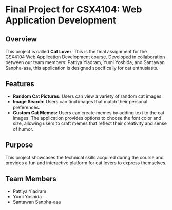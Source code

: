 # Final Project for CSX4104: Web Application Development

## Overview

This project is called **Cat Lover**. This is the final assignment for the CSX4104 Web Application Development course. Developed in collaboration between our team members: Pattiya Yiadram, Yumi Yoshida, and Santawan Sanpha-asa, this application is designed specifically for cat enthusiasts.

## Features

- **Random Cat Pictures:** Users can view a variety of random cat images.
- **Image Search:** Users can find images that match their personal preferences.
- **Custom Cat Memes:** Users can create memes by adding text to the cat images. The application provides options to choose the font color and size, allowing users to craft memes that reflect their creativity and sense of humor.

## Purpose

This project showcases the technical skills acquired during the course and provides a fun and interactive platform for cat lovers to express themselves.

## Team Members
- Pattiya Yiadram
- Yumi Yoshida
- Santawan Sanpha-asa
